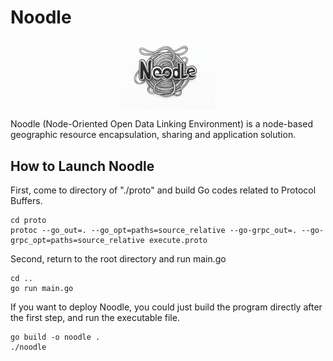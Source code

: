 # Noodle
<p align="center">
<img align="center" width="150px" src="https://raw.githubusercontent.com/world-in-progress/noodle/main/doc/images/logo.png">
</p>

Noodle (Node-Oriented Open Data Linking Environment) is a node-based geographic resource encapsulation, sharing and application solution.

## How to Launch Noodle

First, come to directory of "./proto" and build Go codes related to Protocol Buffers.
```
cd proto
protoc --go_out=. --go_opt=paths=source_relative --go-grpc_out=. --go-grpc_opt=paths=source_relative execute.proto
```

Second, return to the root directory and run main.go
```
cd ..
go run main.go
```

If you want to deploy Noodle, you could just build the program directly after the first step, and run the executable file.
```
go build -o noodle .
./noodle
```
